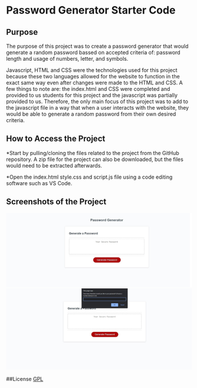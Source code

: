 # Password Generator Starter Code

## Purpose
The purpose of this project was to create a password generator that would generate a random password bassed
on accepted criteria of: password length and usage of numbers, letter, and symbols.

Javascript, HTML and CSS were the technologies used for this project because these two languages allowed for the website
to function in the exact same way even after changes were made to the HTML and CSS. A few things to note are: the index.html
and CSS were completed and provided to us students for this project and the javascript was partially provided to us.
Therefore, the only main focus of this project was to add to the javascript file in a way that when a user interacts with the website,
they would be able to generate a random password from their own desired criteria.

## How to Access the Project

*Start by pulling/cloning the files related to the project from the GitHub repository. A zip file for the project
can also be downloaded, but the files would need to be extracted afterwards.

*Open the index.html style.css and script.js file using a code editing software such as VS Code.

## Screenshots of the Project

![Screenshot for initial website loadup showing password generator](./assets/images/screenshots.on.loadup.jpg?raw=true "Pass Generator Web Screenshot")
![Screenshot for after button interation on password generator](./assets/images/screenshot.on.btn.interaction.jpg?raw=true "Pass Generator Web Screenshot")


##License 
[GPL](https://choosealicense.com/licenses/gpl-3.0/)
